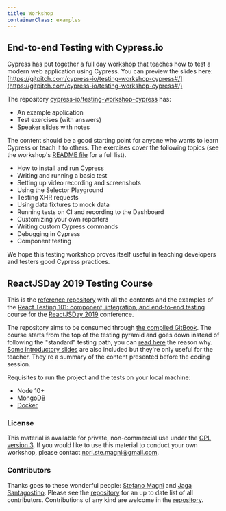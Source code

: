 ```yaml
---
title: Workshop
containerClass: examples
---
```


## End-to-end Testing with Cypress.io

<DocsImage src="/img/examples/end-to-end-testing-workshop.jpg" alt="End-to-end Testing Workshop" ></DocsImage>

Cypress has put together a full day workshop that teaches how to test a modern web application using Cypress. You can preview the slides here: [https://gitpitch.com/cypress-io/testing-workshop-cypress#/](https://gitpitch.com/cypress-io/testing-workshop-cypress#/)

The repository [cypress-io/testing-workshop-cypress](https://github.com/cypress-io/testing-workshop-cypress) has:

- An example application
- Test exercises (with answers)
- Speaker slides with notes

The content should be a good starting point for anyone who wants to learn Cypress or teach it to others. The exercises cover the following topics (see the workshop's [README file](https://github.com/cypress-io/testing-workshop-cypress#readme) for a full list).

- How to install and run Cypress
- Writing and running a basic test
- Setting up video recording and screenshots
- Using the Selector Playground
- Testing XHR requests
- Using data fixtures to mock data
- Running tests on CI and recording to the Dashboard
- Customizing your own reporters
- Writing custom Cypress commands
- Debugging in Cypress
- Component testing

We hope this testing workshop proves itself useful in teaching developers and testers good Cypress practices.

## ReactJSDay 2019 Testing Course

<DocsImage src="/img/examples/reactjsday-course.png" alt="ReactJS Day" ></DocsImage>

This is the [reference repository](https://github.com/NoriSte/reactjsday-2019-testing-course) with all the contents and the examples of the [React Testing 101: component, integration, and end-to-end testing](https://2019.reactjsday.it/workshops/react-testing-101.html)  course for the [ReactJSDay 2019](https://2019.reactjsday.it/) conference.

The repository aims to be consumed through [the compiled GitBook](https://noriste.github.io/reactjsday-2019-testing-course/). The course starts from the top of the testing pyramid and goes down instead of following the "standard" testing path, you can [read here](https://noriste.github.io/reactjsday-2019-testing-course/book/top-to-bottom.html) the reason why. [Some introductory slides](https://slides.com/noriste/reactjsday-2019-testing-course) are also included but they're only useful for the teacher. They're a summary of the content presented before the coding session.

Requisites to run the project and the tests on your local machine:

- Node 10+
- [MongoDB](https://docs.mongodb.com/manual/installation/)
- [Docker](https://docs.docker.com/install/)

### License

This material is available for private, non-commercial use under the [GPL version 3](http://www.gnu.org/licenses/gpl-3.0-standalone.html). If you would like to use this material to conduct your own workshop, please contact nori.ste.magni@gmail.com.

### Contributors

Thanks goes to these wonderful people: [Stefano Magni](https://twitter.com/NoriSte) and [Jaga Santagostino](http://jagascript.com/). Please see the [repository](https://github.com/NoriSte/reactjsday-2019-testing-course) for an up to date list of all contributors. Contributions of any kind are welcome in the [repository](https://github.com/NoriSte/reactjsday-2019-testing-course).
